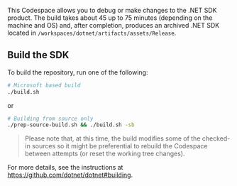 <!--
########  ########    ###    ########     ######## ##     ## ####  ######
##     ## ##         ## ##   ##     ##       ##    ##     ##  ##  ##    ##
##     ## ##        ##   ##  ##     ##       ##    ##     ##  ##  ##
########  ######   ##     ## ##     ##       ##    #########  ##   ######
##   ##   ##       ######### ##     ##       ##    ##     ##  ##        ##
##    ##  ##       ##     ## ##     ##       ##    ##     ##  ##  ##    ##
##     ## ######## ##     ## ########        ##    ##     ## ####  ######
-->

This Codespace allows you to debug or make changes to the .NET SDK product. The build takes about
45 up to 75 minutes (depending on the machine and OS) and, after completion, produces an archived
.NET SDK located in `/workspaces/dotnet/artifacts/assets/Release`.

## Build the SDK

To build the repository, run one of the following:

```bash
# Microsoft based build
./build.sh
```
or

```bash
# Building from source only
./prep-source-build.sh && ./build.sh -sb
```

> Please note that, at this time, the build modifies some of the checked-in sources so it might
be preferential to rebuild the Codespace between attempts (or reset the working tree changes).

For more details, see the instructions at https://github.com/dotnet/dotnet#building.
